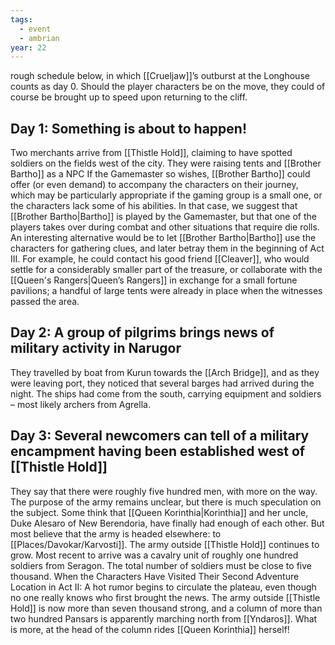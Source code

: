 ```yaml
---
tags:
  - event
  - ambrian
year: 22
---
```

rough schedule below, in which [[Crueljaw]]’s outburst at the Longhouse counts as day 0. Should the player characters be on the move, they could of course be brought up to speed upon returning to the cliff. 

## Day 1: Something is about to happen! 
Two merchants arrive from [[Thistle Hold]], claiming to have spotted soldiers on the fields west of the city. They were raising tents and [[Brother Bartho]] as a NPC If the Gamemaster so wishes, [[Brother Bartho]] could offer (or even demand) to accompany the characters on their journey, which may be particularly appropriate if the gaming group is a small one, or the characters lack some of his abilities. In that case, we suggest that [[Brother Bartho|Bartho]] is played by the Gamemaster, but that one of the players takes over during combat and other situations that require die rolls. An interesting alternative would be to let [[Brother Bartho|Bartho]] use the characters for gathering clues, and later betray them in the beginning of Act III. For example, he could contact his good friend [[Cleaver]], who would settle for a considerably smaller part of the treasure, or collaborate with the [[Queen's Rangers|Queen’s Rangers]] in exchange for a small fortune pavilions; a handful of large tents were already in place when the witnesses passed the area. 

## Day 2: A group of pilgrims brings news of military activity in Narugor
They travelled by boat from Kurun towards the [[Arch Bridge]], and as they were leaving port, they noticed that several barges had arrived during the night. The ships had come from the south, carrying equipment and soldiers – most likely archers from Agrella.
## Day 3: Several newcomers can tell of a military encampment having been established west of [[Thistle Hold]]
They say that there were roughly five hundred men, with more on the way. The purpose of the army remains unclear, but there is much speculation on the subject. Some think that [[Queen Korinthia|Korinthia]] and her uncle, Duke Alesaro of New Berendoria, have finally had enough of each other. But most believe that the army is headed elsewhere: to [[Places/Davokar/Karvosti]]. The army outside [[Thistle Hold]] continues to grow. Most recent to arrive was a cavalry unit of roughly one hundred soldiers from Seragon. The total number of soldiers must be close to five thousand. When the Characters Have Visited Their Second Adventure Location in Act II: A hot rumor begins to circulate the plateau, even though no one really knows who first brought the news. The army outside [[Thistle Hold]] is now more than seven thousand strong, and a column of more than two hundred Pansars is apparently marching north from [[Yndaros]]. What is more, at the head of the column rides [[Queen Korinthia]] herself!